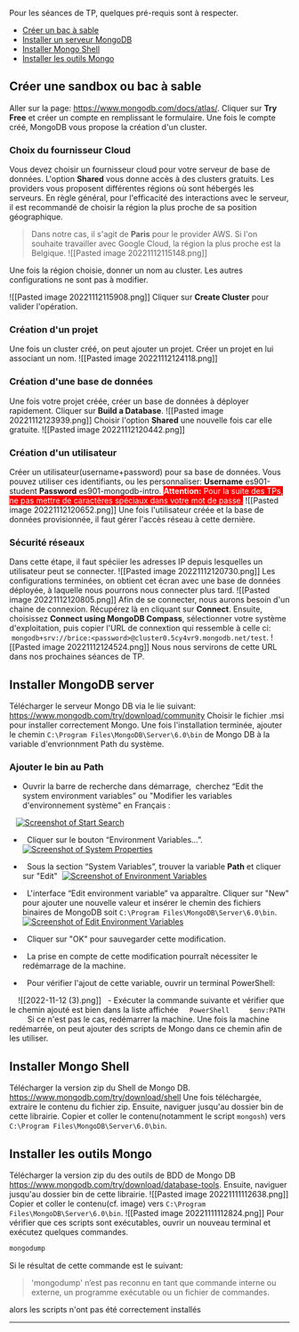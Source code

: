 
Pour les séances de TP, quelques pré-requis sont à respecter.
- [Créer un bac à sable](#créer-une-sandbox-ou-bac-à-sable)
- [Installer un serveur MongoDB](#installer-mongodb-server)
- [Installer Mongo Shell](#installer-mongo-shell)
- [Installer les outils Mongo](#installer-les-outils-mongo)
## **Créer une sandbox ou bac à sable**
Aller sur la page: https://www.mongodb.com/docs/atlas/.
Cliquer sur **Try Free** et créer un compte en remplissant le formulaire.
Une fois le compte créé, MongoDB vous propose la création d'un cluster.
### **Choix du fournisseur Cloud**
Vous devez choisir un fournisseur cloud pour votre serveur de base de données.
L'option **Shared** vous donne accès à des clusters gratuits. Les providers vous proposent différentes régions où sont hébergés les serveurs.
En règle général, pour l'efficacité des interactions avec le serveur, il est recommandé de choisir la région la plus proche de sa position géographique.
>Dans notre cas, il s'agit de **Paris** pour le provider AWS. Si l'on souhaite travailler avec Google Cloud, la région la plus proche est la Belgique.
![[Pasted image 20221112115148.png]]

Une fois la région choisie, donner un nom au cluster.
Les autres configurations ne sont pas à modifier.

![[Pasted image 20221112115908.png]]
Cliquer sur **Create Cluster** pour valider l'opération.
### **Création d'un projet**
Une fois un cluster créé, on peut ajouter un projet. Créer un projet en lui associant un nom.
![[Pasted image 20221112124118.png]]
### **Création d'une base de données**
Une fois votre projet créée, créer un base de données à déployer rapidement. Cliquer sur **Build a Database**.
![[Pasted image 20221112123939.png]]
Choisir l'option **Shared** une nouvelle fois car elle gratuite.
![[Pasted image 20221112120442.png]]
### **Création d'un utilisateur**
Créer un utilisateur(username+password) pour sa base de données.
Vous pouvez utiliser ces identifiants, ou les personnaliser:
**Username** es901-student
**Password** es901-mongodb-intro.
<span style="background:red; color:white"><b>Attention:</b> Pour la suite des TPs, ne pas mettre de caractères spéciaux dans votre mot de passe.</span>
![[Pasted image 20221112120652.png]]
Une fois l'utilisateur créée et la base de données provisionnée, il faut gérer l'accès réseau à cette dernière.
### **Sécurité réseaux**
Dans cette étape, il faut spéciier les adresses IP depuis lesquelles un utilisateur peut se connecter.
![[Pasted image 20221112120730.png]]
Les configurations terminées, on obtient cet écran avec une base de données déployée, à laquelle nous pourrons nous connecter plus tard.
![[Pasted image 20221112120805.png]]
Afin de se connecter, nous aurons besoin d'un chaine de connexion. Récupérez là en cliquant sur **Connect**.
Ensuite, choisissez **Connect using MongoDB Compass**, sélectionner votre système d'exploitation, puis copier l'URL de connextion qui ressemble à celle ci:  `mongodb+srv://brice:<password>@cluster0.5cy4vr9.mongodb.net/test`.
![[Pasted image 20221112124524.png]]
Nous nous servirons de cette URL dans nos prochaines séances de TP.
## **Installer MongoDB server**
Télécharger le serveur Mongo DB via le lie suivant:
https://www.mongodb.com/try/download/community
Choisir le fichier .msi pour installer correctement Mongo.
Une fois l'installation terminée, ajouter le chemin `C:\Program Files\MongoDB\Server\6.0\bin` de Mongo DB à la variable d'envrionnment Path du système.
### **Ajouter le bin au Path**
- Ouvrir la barre de recherche dans démarrage,  cherchez “Edit the system environment variables” ou "Modifier les variables d'environnement système" en Français :

   [![Screenshot of Start Search](https://www.architectryan.com/static/start_menu-91c0473bae32fa3862658e4d6e62d75c-2facb.png)](https://www.architectryan.com/static/start_menu-91c0473bae32fa3862658e4d6e62d75c-2facb.png)

-   Cliquer sur le bouton “Environment Variables…”.[![Screenshot of System Properties](https://www.architectryan.com/static/system_properties-f3a4f86cdd178c48ed9d8398743f85df-39c95.png)](https://www.architectryan.com/static/system_properties-f3a4f86cdd178c48ed9d8398743f85df-39c95.png)

-   Sous la section “System Variables”, trouver la variable **Path** et cliquer sur "Edit"  [![Screenshot of Environment Variables](https://www.architectryan.com/static/select_row_and_edit-48423a2a0724e226bd3f69468d9eaabd-70c4b.png)](https://www.architectryan.com/static/select_row_and_edit-48423a2a0724e226bd3f69468d9eaabd-70c4b.png)

-   L'interface “Edit environment variable” va apparaître. Cliquer sur "New" pour ajouter une nouvelle valeur et insérer le chemin des fichiers binaires de MongoDB soit `C:\Program Files\MongoDB\Server\6.0\bin`.[![Screenshot of Edit Environment Variables](https://www.architectryan.com/static/edit_path_variable-42eb044d39582f04f1f213e17e4fcb30-c532b.png)](https://www.architectryan.com/static/edit_path_variable-42eb044d39582f04f1f213e17e4fcb30-c532b.png)

-   Cliquer sur "OK" pour sauvegarder cette modification.

-   La prise en compte de cette modification pourraît nécessiter le redémarrage de la machine.

-   Pour vérifier l'ajout de cette variable, ouvrir un terminal PowerShell:

    ![[2022-11-12 (3).png]]
  - Exécuter la commande suivante et vérifier que le chemin ajouté est bien dans la liste affichée
    ```PowerShell
    $env:PATH
    ```
Si ce n'est pas le cas, redémarrer la machine.
Une fois la machine redémarrée, on peut ajouter des scripts de Mongo dans ce chemin afin de les utiliser.
## **Installer Mongo Shell**
Télécharger la version zip du Shell de Mongo DB.
https://www.mongodb.com/try/download/shell
Une fois téléchargée, extraire le contenu du fichier zip.
Ensuite, naviguer jusqu'au dossier bin de cette librairie. Copier et coller le contenu(notamment le script `mongosh`) vers `C:\Program Files\MongoDB\Server\6.0\bin`.
## **Installer les outils Mongo**
Télécharger la version zip du des outils de BDD de Mongo DB
https://www.mongodb.com/try/download/database-tools.
Ensuite, naviguer jusqu'au dossier bin de cette librairie.
![[Pasted image 20221111112638.png]]
Copier et coller le contenu(cf. image) vers `C:\Program Files\MongoDB\Server\6.0\bin`.
![[Pasted image 20221111112824.png]]
Pour vérifier que ces scripts sont exécutables, ouvrir un nouveau terminal et exécutez quelques commandes.

```PowerShell
mongodump
```

Si le résultat de cette commande est le suivant:
>'mongodump' n’est pas reconnu en tant que commande interne
ou externe, un programme exécutable ou un fichier de commandes.

alors les scripts n'ont pas été correctement installés

  

---